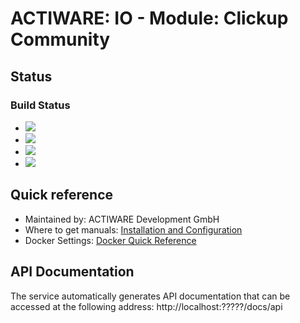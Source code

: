 # ACTIWARE: IO - Module: Clickup Community
## Status
### Build Status
* ![](https://github.com/actiwaredevelopment/io2-module-template/actions/workflows/release.yml/badge.svg)
* ![](https://github.com/actiwaredevelopment/io2-module-template/actions/workflows/nightly.yml/badge.svg)
* ![](https://github.com/actiwaredevelopment/io2-module-template/actions/workflows/linux.yml/badge.svg)
* ![](https://github.com/actiwaredevelopment/io2-module-template/actions/workflows/windows.yml/badge.svg)

## Quick reference
* Maintained by: ACTIWARE Development GmbH
* Where to get manuals: [Installation and Configuration](https://actiware-development.atlassian.net/wiki/spaces/AWIO/pages/1523449891/Beispielkonfiguration+f+r+Docker#Forms-Service) 
* Docker Settings: [Docker Quick Reference](docs/DOCKER.MD) 

## API Documentation
The service automatically generates API documentation that can be accessed at the following address:
http://localhost:?????/docs/api
